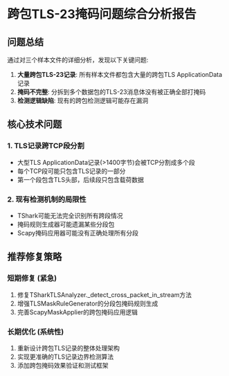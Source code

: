 # 跨包TLS-23掩码问题综合分析报告

## 问题总结
通过对三个样本文件的详细分析，发现以下关键问题:

1. **大量跨包TLS-23记录**: 所有样本文件都包含大量的跨包TLS ApplicationData记录
2. **掩码不完整**: 分拆到多个数据包的TLS-23消息体没有被正确全部打掩码
3. **检测逻辑缺陷**: 现有的跨包检测逻辑可能存在漏洞

## 核心技术问题
### 1. TLS记录跨TCP段分割
- 大型TLS ApplicationData记录(>1400字节)会被TCP分割成多个段
- 每个TCP段可能只包含TLS记录的一部分
- 第一个段包含TLS头部，后续段只包含载荷数据

### 2. 现有检测机制的局限性
- TShark可能无法完全识别所有跨段情况
- 掩码规则生成器可能遗漏某些分段包
- Scapy掩码应用器可能没有正确处理所有分段

## 推荐修复策略
### 短期修复 (紧急)
1. 修复TSharkTLSAnalyzer._detect_cross_packet_in_stream方法
2. 增强TLSMaskRuleGenerator的分段包掩码规则生成
3. 完善ScapyMaskApplier的跨包掩码应用逻辑

### 长期优化 (系统性)
1. 重新设计跨包TLS记录的整体处理架构
2. 实现更准确的TLS记录边界检测算法
3. 添加跨包掩码效果验证和测试框架
